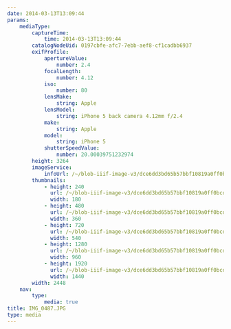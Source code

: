 ```yaml
---
date: 2014-03-13T13:09:44
params:
    mediaType:
        captureTime:
            time: 2014-03-13T13:09:44
        catalogNodeUid: 0197cbfe-afc7-7ebb-aef8-cf1cadbb6937
        exifProfile:
            apertureValue:
                number: 2.4
            focalLength:
                number: 4.12
            iso:
                number: 80
            lensMake:
                string: Apple
            lensModel:
                string: iPhone 5 back camera 4.12mm f/2.4
            make:
                string: Apple
            model:
                string: iPhone 5
            shutterSpeedValue:
                number: 20.00039751232974
        height: 3264
        imageService:
            infoUrl: /~/blob-iiif-image-v3/dce6dd3bd65b57bbf10819a0ff0bcd0b017bbd756cdb15425ac3a207b3a5ab5c/info.json
        thumbnails:
            - height: 240
              url: /~/blob-iiif-image-v3/dce6dd3bd65b57bbf10819a0ff0bcd0b017bbd756cdb15425ac3a207b3a5ab5c/full/180%2C240/0/default.jpg
              width: 180
            - height: 480
              url: /~/blob-iiif-image-v3/dce6dd3bd65b57bbf10819a0ff0bcd0b017bbd756cdb15425ac3a207b3a5ab5c/full/360%2C480/0/default.jpg
              width: 360
            - height: 720
              url: /~/blob-iiif-image-v3/dce6dd3bd65b57bbf10819a0ff0bcd0b017bbd756cdb15425ac3a207b3a5ab5c/full/540%2C720/0/default.jpg
              width: 540
            - height: 1280
              url: /~/blob-iiif-image-v3/dce6dd3bd65b57bbf10819a0ff0bcd0b017bbd756cdb15425ac3a207b3a5ab5c/full/960%2C1280/0/default.jpg
              width: 960
            - height: 1920
              url: /~/blob-iiif-image-v3/dce6dd3bd65b57bbf10819a0ff0bcd0b017bbd756cdb15425ac3a207b3a5ab5c/full/1440%2C1920/0/default.jpg
              width: 1440
        width: 2448
    nav:
        type:
            media: true
title: IMG_0487.JPG
type: media
---
```

